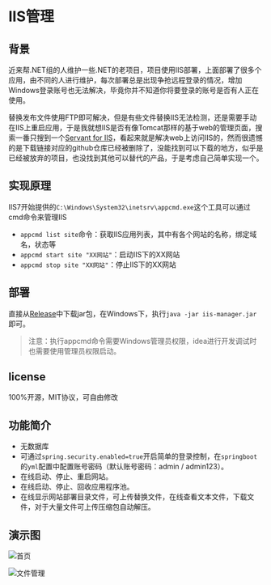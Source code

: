 # IIS管理

## 背景

近来帮.NET组的人维护一些.NET的老项目，项目使用IIS部署，上面部署了很多个应用，由不同的人进行维护，每次部署总是出现争抢远程登录的情况，增加Windows登录账号也无法解决，毕竟你并不知道你将要登录的账号是否有人正在使用。

替换发布文件使用FTP即可解决，但是有些文件替换IIS无法检测，还是需要手动在IIS上重启应用，于是我就想IIS是否有像Tomcat那样的基于web的管理页面，搜索一番只搜到一个[Servant for IIS](https://www.iis.net/downloads/community/2013/05/servant-for-iis)，看起来就是解决web上访问IIS的，然而很遗憾的是下载链接对应的github仓库已经被删除了，没能找到可以下载的地方，似乎是已经被放弃的项目，也没找到其他可以替代的产品，于是考虑自己简单实现一个。

## 实现原理

IIS7开始提供的`C:\Windows\System32\inetsrv\appcmd.exe`这个工具可以通过cmd命令来管理IIS

- `appcmd list site`命令：获取IIS应用列表，其中有各个网站的名称，绑定域名，状态等
- `appcmd start site "XX网站"`：启动IIS下的XX网站
- `appcmd stop site "XX网站"`：停止IIS下的XX网站

## 部署

直接从[Release](https://github.com/tuituidan/iis-manager/releases)中下载jar包，在Windows下，执行`java -jar iis-manager.jar`即可。

> 注意：执行appcmd命令需要Windows管理员权限，idea进行开发调试时也需要使用管理员权限启动。

## license

100%开源，MIT协议，可自由修改

## 功能简介

- 无数据库
- 可通过`spring.security.enabled=true`开启简单的登录控制，在`springboot`的`yml`配置中配置账号密码（默认账号密码：admin  / admin123）。
- 在线启动、停止、重启网站。
- 在线启动、停止、回收应用程序池。
- 在线显示网站部署目录文件，可上传替换文件，在线查看文本文件，下载文件，对于大量文件可上传压缩包自动解压。

## 演示图

![首页](https://github.com/tuituidan/iis-manager/assets/20398244/a8ea2704-c611-4ff5-9f0e-b8b446e657df)

![文件管理](https://github.com/tuituidan/iis-manager/assets/20398244/3ba333fe-9d33-4db0-b58e-aa82f91fbfd8)

